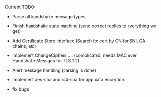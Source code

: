 Current TODO:

* Parse all handshake message types 

* Finish handshake state machine 
  (send correct replies to everything we get) 

* Add Certificate Store interface (Search for cert by 
  CN for SNI, CA  chains, etc) 

* Implement ChangeCiphers.....  (complicated, needs MAC over Handshake Messges for TLS 1.2)

* Alert message handling (parsing is done)

* Implement aes-sha and rc4-sha for app data encrytion.

* fix bugs 

